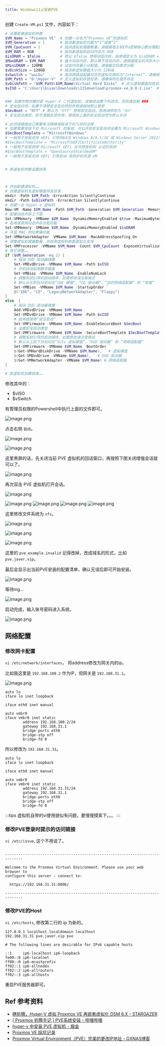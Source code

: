 ```yaml
---
title: Windows11上安装PVE
---
```


创建 `Create-VM.ps1` 文件，内容如下：

```powershell
# 设置新建虚拟机参数
$VM_Name = "Proxmox VE"  # 创建一台名为“Proxmox VE”的虚拟机
$VM_Generation = 1       # 指派新虚拟机代数为“1”或者“2”
$VM_CpuCount = 2         # 指派虚拟处理器数量，请根据宿主机CPU逻辑核心数合理配置
$VM_RAM = 8GB            # 指派新虚拟机启动内存为 8GB
$isDRAM = $false         # 默认 $false 禁用动态内存，启用请定义为 $isDRAM = $true
$MaxDRAM = $VM_RAM       # 最大动态内存，默认等于启动内存，请根据宿主机内存大小及自己的需要修改
$MiniDRAM = 128MB        # 动态内存最小分配值，请根据实际需求分配
$vDiskSize = 128GB       # 指派新虚拟硬盘大小为 128GB
$vSwitch = "waibu"       # 指派网络适配器对应的虚拟交换机为“Internet”，请确保此虚拟交换机已事先创建，否则使用脚本创建的过程会报错导致无法正常创建虚拟机
$VM_Path = "D:\Hyper-V"  # 定义虚拟机存放目录，请确保所在盘符存在
$vDiskPath = "$VM_Path\$VM_Name\Virtual Hard Disks"  # 定义虚拟硬盘存放目录，请确保所在盘符有效
$vISO = "C:\Users\biuax\Downloads\115download\proxmox-ve_8.0-2.iso"  # 指派虚拟机 DVD 驱动器镜像路径（请确保镜像路径真实存在，否则会导致报错而无法创建虚拟机），若无需指派，则此项请留空（而不是删除此变量，否则会导致报错而无法创建虚拟机），即定义为 $vISO = ""


### 如果你想创建的是 Hyper-V 二代虚拟机，请继续设置下列选项，否则请忽略 ###
# 安全启动项，如果不清楚安全启动项的作用请保持默认禁用
$SecBoot = "Off" # 默认为 "Off" 禁用安全启动，启用请修改为 "On"
# 安全启动类型，如不清楚此项作用，请保持上面的安全启动项为默认关闭

# 此项请根据自己需要来注释掉或取消下列几项的注释
# 如果需要安装下述 Microsoft 的系统，可以开启安全启动并设置为 Microsoft Windows 类型，否则一般都是保持默认禁用安全启动
$SecBootTemplate = "MicrosoftWindows" 
# 一般用于安装支持 UEFi 引导的64位 Windows 8/8.1/10 或 Windows Server 2012/2012R2/2016/2019 等
#$SecBootTemplate = "MicrosoftUEFICertificateAuthority"
# 一般用于安装获得 Microsoft UEFi 证书颁发机构 认证的系统
#$SecBootTemplate = "OpenSourceShieldedVM"
# 一般用于安装支持 UEFi 引导启动 受防护的开源 VM


# 新虚拟机参数设置结束



# 开始新建虚拟机……
# 创建虚拟机及虚拟硬盘存放目录
mkdir -Path $VM_Path -ErrorAction SilentlyContinue
mkdir -Path $vDiskPath -ErrorAction SilentlyContinue
# 创建一台 Hyper-V 虚拟机
New-VM -Name $VM_Name -Path $VM_Path -Generation $VM_Generation -MemoryStartupBytes $VM_RAM -NewVHDPath $vDiskPath\$VM_Name.vhdx -NewVHDSizeBytes $vDiskSize -SwitchName $vSwitch
# 配置动态内存上下限
Set-VMMemory -VMName $VM_Name -DynamicMemoryEnabled $true -MaximumBytes $MaxDRAM -MinimumBytes $MiniDRAM
# 启用或禁用动态内存分配功能
Set-VMMemory -VMName $VM_Name -DynamicMemoryEnabled $isDRAM
# 开启 MAC 地址欺骗功能
Set-VMNetworkAdapter -VMName $VM_Name -MacAddressSpoofing On
# 调整虚拟处理器数量，并启用虚拟机嵌套虚拟化支持
Set-VMProcessor -VMName $VM_Name -Count $VM_CpuCount -ExposeVirtualizationExtensions $true
# 其它调整……
if ($VM_Generation -eq 1) {
    # 指派 DVD 驱动器镜像
    Set-VMDvdDrive -VMName $VM_Name -Path $vISO
    # 开机自动启用数字键盘
    Set-VMBios -VMName $VM_Name -EnableNumLock
    # 调整系统引导的启动顺序，如需修改请注意格式
    # 默认从左到右分别对应“IDE 硬盘”、“CD 驱动器”、“旧的网络适配器” 和 “软盘”
    Set-VMBios -VMName $VM_Name -StartupOrder `
    @("IDE", "CD", "LegacyNetworkAdapter", "Floppy")
}
else  {
    # 指派 DVD 驱动器镜像
    Add-VMDvdDrive -VMName $VM_Name
    Set-VMDvdDrive -VMName $VM_Name -Path $vISO
    # 启用或禁用“安全启动”
    Set-VMFirmware -VMName $VM_Name -EnableSecureBoot $SecBoot
    # 设置安全启动类型
    Set-VMFirmware -VMName $VM_Name -SecureBootTemplate $SecBootTemplate
    # 调整系统引导的启动顺序，如需修改请注意格式
    # 默认从上到下分别对应“SCSi 虚拟硬盘”、“DVD 驱动器” 和 “网络适配器”
    Set-VMFirmware -VMName $VM_Name -BootOrder `
    $(Get-VMHardDiskDrive -VMName $VM_Name), ` # 虚拟硬盘
    $(Get-VMDvdDrive -VMName $VM_Name), ` # DVD 驱动器
    $(Get-VMNetworkAdapter -VMName $VM_Name) # 网络适配器
}

# 新虚拟机创建结束……
```

修改其中的：

- $vISO
- $vSwitch

有管理员权限的Powershell中执行上面的文件即可。

![image.png](https://b3logfile.com/file/2023/11/image-hoyNumn.png)

点击右侧 `启动`。

![image.png](https://b3logfile.com/file/2023/11/image-0akyZVk.png)

![image.png](https://b3logfile.com/file/2023/11/image-XD8HEve.png)

这里黑屏的话，先关闭当前 PVE 虚拟机的回话窗口，再按照下图关闭增强会话就可以了。

![image.png](https://b3logfile.com/file/2023/11/image-andQPLp.png)

再次双击 PVE 虚拟机打开会话。

![image.png](https://b3logfile.com/file/2023/11/image-jplvTGM.png)

![image.png](https://b3logfile.com/file/2023/11/image-Xjwfvqw.png)
![image.png](https://b3logfile.com/file/2023/11/image-RHJ9OcK.png)
![image.png](https://b3logfile.com/file/2023/11/image-rEVHRDI.png)
![image.png](https://b3logfile.com/file/2023/11/image-zphB8vT.png)

这里修改文件系统为 `xfs`。

![image.png](https://b3logfile.com/file/2023/11/image-FmAfSt1.png)

![image.png](https://b3logfile.com/file/2023/11/image-4sL5oet.png)

![image.png](https://b3logfile.com/file/2023/11/image-WjueR6b.png)

这里的 `pve.example.invalid` 记得改掉，改成域名的形式，比如 `pve.javer.vip`。

最后会显示出当前PVE安装的配置清单，确认无误后即可开始安装。

![image.png](https://b3logfile.com/file/2023/11/image-CdZ65Kr.png)

等待ing...

![image.png](https://b3logfile.com/file/2023/11/image-9iCoKNA.png)

启动完成，输入账号密码进入系统。

![image.png](https://b3logfile.com/file/2023/11/image-TDKi2gc.png)

## 网络配置

### 修改网卡配置

`vi /etc/network/interfaces`， 将address修改为网关内的ip。

比如我这里是 `192.168.100.2` 作为IP，但网关是 `192.168.31.1`。

![image.png](https://b3logfile.com/file/2023/11/image-ebGW5Ry.png)

```text
auto lo
iface lo inet loopback

iface eth0 inet manual

auto vmbr0
iface vmbr0 inet static
        address 192.168.100.2/24
        gateway 192.168.31.1
        bridge-ports eth0
        bridge-stp off
        bridge-fd 0
```

所以修改为 `192.168.31.31`。

```text
auto lo
iface lo inet loopback

iface eth0 inet manual

auto vmbr0
iface vmbr0 inet static
        address 192.168.31.31/24
        gateway 192.168.31.1
        bridge-ports eth0
        bridge-stp off
        bridge-fd 0
```

:::tips
虚拟机自带的vi使用貌似有问题，要慢慢摸索下。。。
:::

### 修改PVE登录时提示的访问链接

`vi /etc/issue`, 这个不用说了。

```text

------------------------------------------------------------------------------

Welcome to the Proxmox Virtual Environment. Please use your web browser to
configure this server - connect to:

  https://192.168.31.31:8006/

------------------------------------------------------------------------------

```

### 修改PVE的Host

`vi /etc/hosts`, 修改第二行的 ip 为新的。

```text
127.0.0.1 localhost.localdomain localhost
192.168.31.31 pve.javer.vip pve

# The following lines are desirable for IPv6 capable hosts

::1     ip6-localhost ip6-loopback
fe00::0 ip6-localnet
ff00::0 ip6-mcastprefix
ff02::1 ip6-allnodes
ff02::2 ip6-allrouters
ff02::3 ip6-allhosts
```

重启PVE服务器即可。

## Ref 参考资料

- [瞎折腾，Hyper-V 虚拟 Proxmox VE 再嵌套虚拟化 DSM 6.X - STARGAZER](https://blog.gazer.win/essay/run-dsm-in-pve-virtual-machine-with-hyper-v-nested-virtualization.html)
- [[ Proxmox 折腾手记 ] PVE系统安装 - 哔哩哔哩](https://www.bilibili.com/read/cv17648783/)
- [hyper-v 中安装 PVE 虚拟机 - 掘金](https://juejin.cn/post/7201048368390324282)
- [Proxmox VE 踩坑记录](https://yxz.me/2018/05/20/proxmox-ve-manual/)
- [Proxmox Virtual Environment（PVE）完美的更改IP地址 - GXNAS博客](https://wp.gxnas.com/4870.html)
